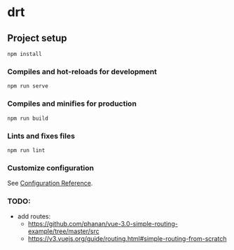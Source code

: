 # drt

## Project setup
```
npm install
```

### Compiles and hot-reloads for development
```
npm run serve
```

### Compiles and minifies for production
```
npm run build
```

### Lints and fixes files
```
npm run lint
```

### Customize configuration
See [Configuration Reference](https://cli.vuejs.org/config/).

### TODO:
* add routes:
    - https://github.com/phanan/vue-3.0-simple-routing-example/tree/master/src
    - https://v3.vuejs.org/guide/routing.html#simple-routing-from-scratch